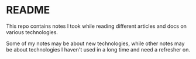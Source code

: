 # README

This repo contains notes I took while reading different articles and docs on various technologies.

Some of my notes may be about new technologies, while other notes may be about technologies I haven't used in a long time and need a refresher on.
